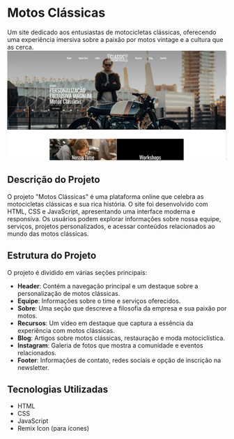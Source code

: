 # Motos Clássicas

Um site dedicado aos entusiastas de motocicletas clássicas, oferecendo uma experiência imersiva sobre a paixão por motos vintage e a cultura que as cerca.
![Captura de Tela](img/moto.PNG)
## Descrição do Projeto


O projeto "Motos Clássicas" é uma plataforma online que celebra as motocicletas clássicas e sua rica história. O site foi desenvolvido com HTML, CSS e JavaScript, apresentando uma interface moderna e responsiva. Os usuários podem explorar informações sobre nossa equipe, serviços, projetos personalizados, e acessar conteúdos relacionados ao mundo das motos clássicas.

## Estrutura do Projeto

O projeto é dividido em várias seções principais:

- **Header**: Contém a navegação principal e um destaque sobre a personalização de motos clássicas.
- **Equipe**: Informações sobre o time e serviços oferecidos.
- **Sobre**: Uma seção que descreve a filosofia da empresa e sua paixão por motos.
- **Recursos**: Um vídeo em destaque que captura a essência da experiência com motos clássicas.
- **Blog**: Artigos sobre motos clássicas, restauração e moda motociclística.
- **Instagram**: Galeria de fotos que mostra a comunidade e eventos relacionados.
- **Footer**: Informações de contato, redes sociais e opção de inscrição na newsletter.

## Tecnologias Utilizadas

- HTML
- CSS
- JavaScript
- Remix Icon (para ícones)


 
